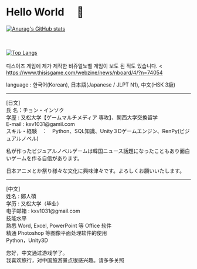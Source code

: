 # Hello World　 👋

[![Anurag's GitHub stats](https://github-readme-stats.vercel.app/api?username=JeongInSeok)](https://github.com/anuraghazra/github-readme-stats)

<br><br>
[![Top Langs](https://github-readme-stats.vercel.app/api/top-langs/?username=JeongInSeok)](https://github.com/anuraghazra/github-readme-stats)
<br><br>
디스이즈 게임에 제가 제작한 비쥬얼노벨 게임이 보도 된 적도 있습니다. <
https://www.thisisgame.com/webzine/news/nboard/4/?n=74054

language : 한국어(Korean), 日本語(Japanese / JLPT N1), 中文(HSK 3級)

<hr>
[日文]<br>
氏 名：チョン・インソク<br>
学歴 : 又松大学【ゲームマルチメディア 専攻】、関西大学交換留学<br>
E-mail : kxv1031@gamil.com<br>
スキル・経験　：　Python、SQL知識、Unity３Dゲームエンジン、RenPy(ビジュアルノベル)

私が作ったビジュアルノベルゲームは韓国ニュース話題になったこともあり面白いゲームを作る自信があります。

日本アニメとか祭り様々な文化に興味津々です。よろしくお願いいたします。

<hr>
[中文]<br>
姓名 : 鄭人碩<br>
学历 : 又松大学（毕业）<br>
电子邮箱 : kxv1031@gmail.com<br>
技能水平<br>
熟悉 Word, Excel, PowerPoint 等 Office 软件<br>
精通 Photoshop 等图像平面处理软件的使用<br>
Python，Unity3D<br>

您好，中文通过游戏学了。<br>我喜欢旅行，对中国旅游景点很感兴趣。请多多关照


<!--
**JeongInSeok/JeongInSeok** is a ✨ _special_ ✨ repository because its `README.md` (this file) appears on your GitHub profile.

Here are some ideas to get you started:

- 🔭 I’m currently working on ...
- 🌱 I’m currently learning ...
- 👯 I’m looking to collaborate on ...
- 🤔 I’m looking for help with ...
- 💬 Ask me about ...
- 📫 How to reach me: ...
- 😄 Pronouns: ...
- ⚡ Fun fact: ...
-->
